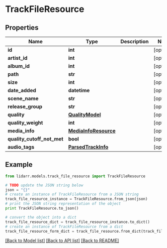 # TrackFileResource


## Properties
Name | Type | Description | Notes
------------ | ------------- | ------------- | -------------
**id** | **int** |  | [optional] 
**artist_id** | **int** |  | [optional] 
**album_id** | **int** |  | [optional] 
**path** | **str** |  | [optional] 
**size** | **int** |  | [optional] 
**date_added** | **datetime** |  | [optional] 
**scene_name** | **str** |  | [optional] 
**release_group** | **str** |  | [optional] 
**quality** | [**QualityModel**](QualityModel.md) |  | [optional] 
**quality_weight** | **int** |  | [optional] 
**media_info** | [**MediaInfoResource**](MediaInfoResource.md) |  | [optional] 
**quality_cutoff_not_met** | **bool** |  | [optional] 
**audio_tags** | [**ParsedTrackInfo**](ParsedTrackInfo.md) |  | [optional] 

## Example

```python
from lidarr.models.track_file_resource import TrackFileResource

# TODO update the JSON string below
json = "{}"
# create an instance of TrackFileResource from a JSON string
track_file_resource_instance = TrackFileResource.from_json(json)
# print the JSON string representation of the object
print TrackFileResource.to_json()

# convert the object into a dict
track_file_resource_dict = track_file_resource_instance.to_dict()
# create an instance of TrackFileResource from a dict
track_file_resource_form_dict = track_file_resource.from_dict(track_file_resource_dict)
```
[[Back to Model list]](../README.md#documentation-for-models) [[Back to API list]](../README.md#documentation-for-api-endpoints) [[Back to README]](../README.md)


